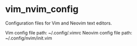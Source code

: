 # vim_nvim_config
Configuration files for Vim and Neovim text editors.

Vim config file path: ~/.config/.vimrc
Neovim config file path: ~/.config/nvim/init.vim
